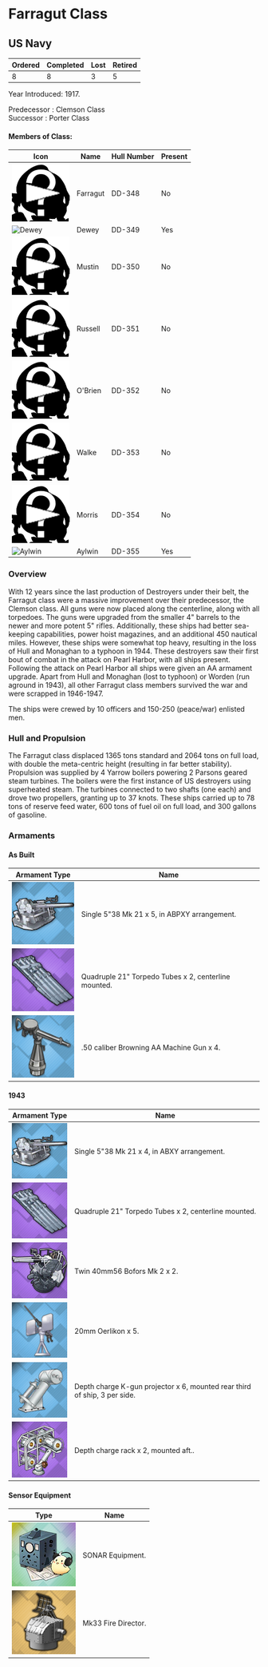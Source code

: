 # Farragut Class
## US Navy

Ordered | Completed | Lost | Retired
 ------ | ------ | ------ | ------ 
8 | 8 | 3 | 5 <br/>
 
Year Introduced: 1917. <br/>
 
Predecessor : Clemson Class <br/>
Successor : Porter Class <br/>

#### Members of Class: <br/>
Icon | Name | Hull Number | Present
| ------ | ------ | ------ |  ------ |
![UnknownBB](/Icons/Ship/UnknownDD.png) | Farragut | DD-348 | No <br/>
![Dewey](/Icons/Ship/EagleUnion/Dewey.png) | Dewey | DD-349 | Yes <br/>
![UnknownBB](/Icons/Ship/UnknownDD.png) | Mustin | DD-350 | No <br/>
![UnknownBB](/Icons/Ship/UnknownDD.png) | Russell | DD-351 | No <br/>
![UnknownBB](/Icons/Ship/UnknownDD.png) | O'Brien | DD-352 | No <br/>
![UnknownBB](/Icons/Ship/UnknownDD.png) | Walke | DD-353 | No <br/>
![UnknownBB](/Icons/Ship/UnknownDD.png) | Morris | DD-354 | No <br/>
![Aylwin](/Icons/Ship/EagleUnion/Aylwin.png)| Aylwin | DD-355 | Yes <br/>

### Overview

With 12 years since the last production of Destroyers under their belt, the Farragut class were a massive improvement over their predecessor, the Clemson class. All guns were now placed along the centerline, along with all torpedoes. The guns were upgraded from the smaller 4" barrels to the newer and more potent 5" rifles. Additionally, these ships had better sea-keeping capabilities, power hoist magazines, and an additional 450 nautical miles. However, these ships were somewhat top heavy, resulting in the loss of Hull and Monaghan to a typhoon in 1944. These destroyers saw their first bout of combat in the attack on Pearl Harbor, with all ships present. Following the attack on Pearl Harbor all ships were given an AA armament upgrade. Apart from Hull and Monaghan (lost to typhoon) or Worden (run aground in 1943), all other Farragut class members survived the war and were scrapped in 1946-1947. <br/>

The ships were crewed by 10 officers and 150-250 (peace/war) enlisted men. <br/>

### Hull and Propulsion

The Farragut class displaced 1365 tons standard and 2064 tons on full load, with double the meta-centric height (resulting in far better stability). Propulsion was supplied by 4 Yarrow boilers powering 2 Parsons geared steam turbines. The boilers were the first instance of US destroyers using superheated steam. The turbines connected to two shafts (one each) and drove two propellers, granting up to 37 knots. These ships carried up to 78 tons of reserve feed water, 600 tons of fuel oil on full load, and 300 gallons of gasoline.

### Armaments

#### As Built

Armament Type | Name |
 ------ | ------ |
![Single5in38Mk21](/Icons/Equipment/Guns/DD/5in38Mk21.png) | Single 5"38 Mk 21 x 5, in ABPXY arrangement.
![Quadruple21in](/Icons/Equipment/Torpedo/Surface/21inQuadrupleUSN.png) | Quadruple 21" Torpedo Tubes x 2, centerline mounted.
![0.5inAAMG](/Icons/Equipment/AA/0.5inAAMG.png) | .50 caliber Browning AA Machine Gun x 4.

#### 1943

Armament Type | Name |
 ------ | ------ |
![Single5in38Mk21](/Icons/Equipment/Guns/DD/5in38Mk21.png) | Single 5"38 Mk 21 x 4, in ABXY arrangement.
![Quadruple21in](/Icons/Equipment/Torpedo/Surface/21inQuadrupleUSN.png) | Quadruple 21" Torpedo Tubes x 2, centerline mounted.
![Twin40mmBofors](/Icons/Equipment/AA/Twin40mmUSN.png) | Twin 40mm56 Bofors Mk 2  x 2.
![20mmOerlikon](/Icons/Equipment/AA/20mmOerlikon.png) | 20mm Oerlikon x 5. <br/>
![DC](/Icons/Equipment/Auxiliary/DepthCharge.png) | Depth charge K-gun projector x 6, mounted rear third of ship, 3 per side.
![ImprovedDC](/Icons/Equipment/Auxiliary/ImprovedDepthCharge.png) | Depth charge rack x 2, mounted aft..<br/>

#### Sensor Equipment

Type | Name |
 ------ | ------ |
![OldSonar](/Icons/Equipment/Auxiliary/OldSonar.png) | SONAR Equipment. <br/>
![Mk33](/Icons/Equipment/Auxiliary/Mk33FireDirector.png) | Mk33 Fire Director. <br/>